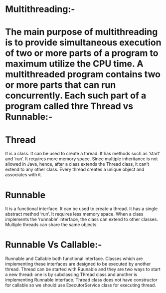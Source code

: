 Multithreading:-
===========================================
The main purpose of multithreading is to provide simultaneous execution of two or more parts of a program
to maximum utilize the CPU time.
A multithreaded program contains two or more parts that can run concurrently.
Each such part of a program called thre
Thread vs Runnable:-
====================

Thread
===============
It is a class.
It can be used to create a thread.
It has  methods such as ‘start’ and ‘run’.
It requires more memory space.
Since multiple inheritance is not allowed in Java, hence, after a class extends the Thread class, it can’t extend to any other class.
Every thread creates a unique object and associates with it.

Runnable
===================
It is a functional interface.
It can be used to create a thread.
It has a single abstract method ‘run’.
It requires less memory space.
When a class implements the ‘runnable’ interface, the class can extend to other classes.
Multiple threads can share the same objects.


Runnable Vs Callable:-
========================
Runnable and Callable both functional interface. Classes which are implementing these interfaces
are designed to be executed by another thread.
Thread can be started with Ruunable and they are two ways to start a new thread:
one is by subclassing Thread class and another is implementing Runnable interface.
Thread class does not have constructor for callable so we should use ExecutorService  class for executing thread.


